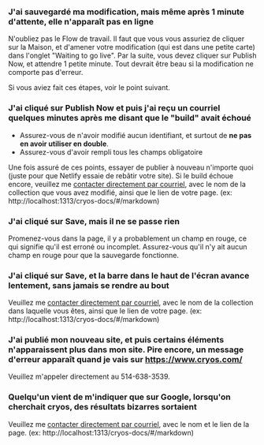 ### J'ai sauvegardé ma modification, mais même après 1 minute d'attente, elle n'apparaît pas en ligne

N'oubliez pas le Flow de travail. Il faut que vous vous assuriez de cliquer sur la Maison, et d'amener votre modification (qui est dans une petite carte) dans l'onglet "Waiting to go live". Par la suite, vous devez cliquer sur Publish Now, et attendre 1 petite minute. Tout devrait être beau si la modification ne comporte pas d'erreur.

Si vous aviez fait ces étapes, voir le point suivant.

### J'ai cliqué sur Publish Now et puis j'ai reçu un courriel quelques minutes après me disant que le "build" avait échoué

- Assurez-vous de n'avoir modifié aucun identifiant, et surtout de **ne pas en avoir utiliser en double**.
- Assurez-vous d'avoir rempli tous les champs obligatoire

Une fois assuré de ces points, essayer de publier à nouveau n'importe quoi (juste pour que Netlify essaie de rebâtir votre site). Si le build échoue encore, veuillez me [contacter directement par courriel](mailto:felix.deblois@akiamarketing.ca), avec le nom de la collection que vous avez modifié, ainsi que le lien de votre page. (ex: http://localhost:1313/cryos-docs/#/markdown)

### J'ai cliqué sur Save, mais il ne se passe rien

Promenez-vous dans la page, il y a probablement un champ en rouge, ce qui signifie qu'il est erroné ou incomplet. Assurez-vous qu'il n'y ait aucun champ en rouge pour que la sauvegarde fonctionne.

### J'ai cliqué sur Save, et la barre dans le haut de l'écran avance lentement, sans jamais se rendre au bout

Veuillez me [contacter directement par courriel](mailto:felix.deblois@akiamarketing.ca), avec le nom de la collection dans laquelle vous êtes, ainsi que le lien de votre page. (ex: http://localhost:1313/cryos-docs/#/markdown)

### J'ai publié mon nouveau site, et puis certains éléments n'apparaissent plus dans mon site. Pire encore, un message d'erreur apparaît quand je vais sur https://www.cryos.com/

Veuillez m'appeler directement au 514-638-3539.

### Quelqu'un vient de m'indiquer que sur Google, lorsqu'on cherchait cryos, des résultats bizarres sortaient

Veuillez me [contacter directement par courriel](mailto:felix.deblois@akiamarketing.ca), avec le nom et le lien de la page. (ex: http://localhost:1313/cryos-docs/#/markdown)

